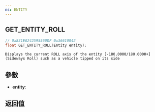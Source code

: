 ```yaml
---
ns: ENTITY
---
```

## GET_ENTITY_ROLL

```c
// 0x831E0242595560DF 0x36610842
float GET_ENTITY_ROLL(Entity entity);
```

```
Displays the current ROLL axis of the entity [-180.0000/180.0000+]  
(Sideways Roll) such as a vehicle tipped on its side  
```

## 參數
* **entity**: 

## 返回值
